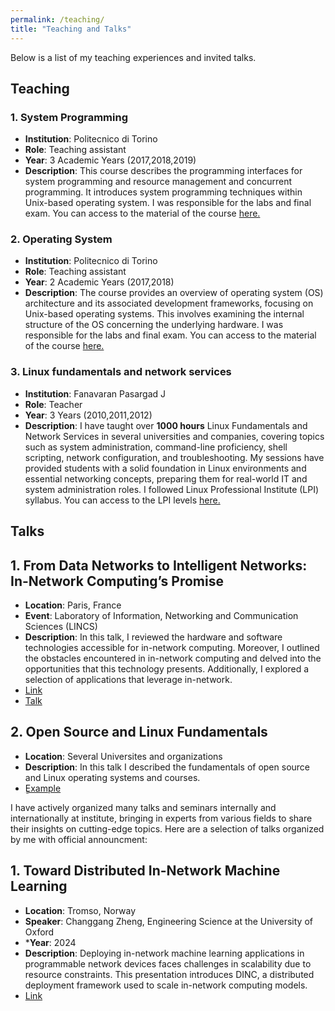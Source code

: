 ```yaml
---
permalink: /teaching/
title: "Teaching and Talks"
---
```

Below is a list of my teaching experiences and invited talks.

## Teaching

### 1. **System Programming**  
   - **Institution**: Politecnico di Torino 
   - **Role**: Teaching assistant  
   - **Year**: 3 Academic Years (2017,2018,2019) 
   - **Description**: This course describes the programming interfaces for system programming and resource management and concurrent programming. It introduces system programming techniques within Unix-based operating system. I was responsible for the labs and final exam. You can access to the material of the course [here.](https://github.com/mashemat/Courses/tree/master/System%20Programming)

### 2. **Operating System**  
   - **Institution**: Politecnico di Torino 
   - **Role**: Teaching assistant  
   - **Year**: 2 Academic Years (2017,2018) 
   - **Description**: The course provides an overview of operating system (OS) architecture and its associated development frameworks,
focusing on Unix-based operating systems. This involves examining the internal structure of the OS concerning the
underlying hardware. I was responsible for the labs and final exam. You can access to the material of the course [here.](https://github.com/mashemat/Courses/tree/master/Operating%20System)

### 3. **Linux fundamentals and network services**  
   - **Institution**: Fanavaran Pasargad J 
   - **Role**: Teacher  
   - **Year**: 3 Years (2010,2011,2012) 
   - **Description**: I have taught over **1000 hours** Linux Fundamentals and Network Services in several universities and companies, covering topics such as system administration, command-line proficiency, shell scripting, network configuration, and troubleshooting. My sessions have provided students with a solid foundation in Linux environments and essential networking concepts, preparing them for real-world IT and system administration roles. I followed Linux Professional Institute (LPI) syllabus. You can access to the LPI levels [here.](https://www.lpi.org/our-certifications/summary-of-lpi-certifications/)

## Talks

## 1. **From Data Networks to Intelligent Networks: In-Network Computing’s Promise**   
   - **Location**: Paris, France  
   - **Event**: Laboratory of Information, Networking and Communication Sciences (LINCS)  
   - **Description**: In this talk, I reviewed the hardware and software technologies accessible for in-network computing. Moreover, I outlined the obstacles encountered in in-network computing and delved into the opportunities that this technology presents. Additionally, I explored a selection of applications that leverage in-network.
   - [Link](https://www.lincs.fr/events/talk-by-masoud-hemmatpour/)
   - [Talk](https://www.youtube.com/watch?v=CTe9rFVE1cs&t=46s)

## 2. **Open Source and Linux Fundamentals**   
   - **Location**: Several Universites and organizations 
   - **Description**: In this talk I described the fundamentals of open source and Linux operating systems and courses.
   - [ٍExample](https://www.elug.ir/doku.php?id=%D8%AC%D9%84%D8%B3%D8%A7%D8%AA:%D8%AC%D9%84%D8%B3%D9%87_%D8%B5%D8%AF_%D9%88_%D8%B4%D8%B5%D8%AA_%D9%88_%D8%B3%D9%88%D9%85)

I have actively organized many talks and seminars internally and internationally at institute, bringing in experts from various fields to share their insights on cutting-edge topics. Here are a selection of talks organized by me with official announcment:

## 1. **Toward Distributed In-Network Machine Learning**   
   - **Location**: Tromso, Norway
   - **Speaker**:  Changgang Zheng, Engineering Science at the University of Oxford
   - ***Year**: 2024 
   - **Description**: Deploying in-network machine learning applications in programmable network devices faces challenges in scalability due to resource constraints. This presentation introduces DINC, a distributed deployment framework used to scale in-network computing models. 
   - [Link](https://uit.no/nyheter/artikkel/kortnytt?p_document_id=839951)








